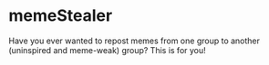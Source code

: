 # memeStealer
Have you ever wanted to repost memes from one group to another (uninspired and meme-weak) group? This is for you!
